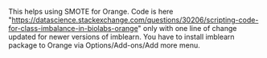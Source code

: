 This helps using SMOTE for Orange. Code is here "https://datascience.stackexchange.com/questions/30206/scripting-code-for-class-imbalance-in-biolabs-orange" only with one line of change updated for newer versions of imblearn.
You have to install imblearn package to Orange via Options/Add-ons/Add more menu.
